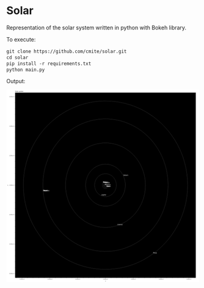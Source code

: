 # Solar

Representation of the solar system written in python with Bokeh library.

To execute:

```
git clone https://github.com/cmite/solar.git
cd solar
pip install -r requirements.txt
python main.py
```

Output:

![](data/bokeh_plot.png)